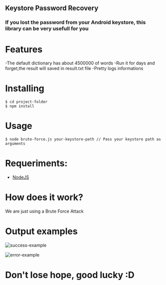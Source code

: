 
## Keystore Password Recovery

### If you lost the password from your Android keystore, this library can be very usefull for you

# Features
-The default dictionary has about 4500000 of words
-Run it for days and forget,the result will saved in result.txt file
-Pretty logs informations

# Installing
```
$ cd project-folder
$ npm install
```

# Usage
```
$ node brute-force.js your-keystore-path // Pass your keystore path as arguments
```

# Requeriments:
- [NodeJS](https://nodejs.org/en/)

# How does it work?
We are just using a Brute Force Attack

# Output examples
![success-example](https://github.com/vmontanheiro/keystore-password-recovery/blob/master/src/img/success.png)

![error-example](https://github.com/vmontanheiro/keystore-password-recovery/blob/master/src/img/error.png)

# Don't lose hope, good lucky :D



